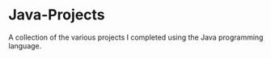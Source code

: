 # Java-Projects
A collection of the various projects I completed using the Java programming language.

